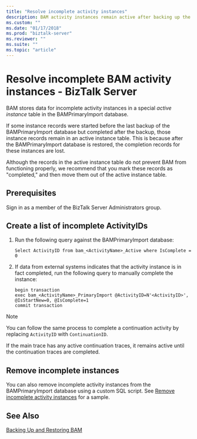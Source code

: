 ```yaml
---
title: "Resolve incomplete activity instances"
description: BAM activity instances remain active after backing up the BAMPrimaryImport database in BizTalk Server
ms.custom: ""
ms.date: "01/17/2018"
ms.prod: "biztalk-server"
ms.reviewer: ""
ms.suite: ""
ms.topic: "article"
---
```

# Resolve incomplete BAM activity instances - BizTalk Server
BAM stores data for incomplete activity instances in a special *active instance* table in the BAMPrimaryImport database.  
  
 If some instance records were started before the last backup of the BAMPrimaryImport database but completed after the backup, those instance records remain in an active instance table. This is because after the BAMPrimaryImport database is restored, the completion records for these instances are lost.  
  
 Although the records in the active instance table do not prevent BAM from functioning properly, we recommend that you mark these records as "completed," and then move them out of the active instance table.  
  
## Prerequisites  
Sign in as a member of the BizTalk Server Administrators group.  
  
## Create a list of incomplete ActivityIDs 
  
1.  Run the following query against the BAMPrimaryImport database:  
  
    ```  
    Select ActivityID from bam_<ActivityName>_Active where IsComplete = 0  
    ```  
  
2.  If data from external systems indicates that the activity instance is in fact completed, run the following query to manually complete the instance:  
  
    ```  
    begin transaction
    exec bam_<ActivityName>_PrimaryImport @ActivityID=N'<ActivityID>', @IsStartNew=0, @IsComplete=1  
    commit transaction
    ```  
  
> [!NOTE]
>  You can follow the same process to complete a continuation activity by replacing `ActivityID` with `ContinuationID`.  
> 
>  If the main trace has any active continuation traces, it remains active until the continuation traces are completed.  

## Remove incomplete instances
You can also remove incomplete activity instances from the BAMPrimaryImport database using a custom SQL script. See [Remove incomplete activity instances](how-to-remove-incomplete-activity-instances.md) for a sample.

## See Also  
 [Backing Up and Restoring BAM](../core/backing-up-and-restoring-bam.md)
